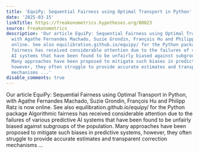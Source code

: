 ```yaml
---
title: 'EquiPy: Sequential Fairness using Optimal Transport in Python'
date: '2025-03-15'
linkTitle: https://freakonometrics.hypotheses.org/80023
source: Freakonometrics
description: 'Our article EquiPy: Sequential Fairness using Optimal Transport in Python,
  with Agathe Fernandes Machado, Suzie Grondin, François Hu and Philipp Ratz is now
  online. See also equilibration.github.io/equipy/ for the Python package Algorithmic
  fairness has received considerable attention due to the failures of various predictive
  AI systems that have been found to be unfairly biased against subgroups of the population.
  Many approaches have been proposed to mitigate such biases in predictive systems,
  however, they often struggle to provide accurate estimates and transparent correction
  mechanisms ...'
disable_comments: true
---
```

Our article EquiPy: Sequential Fairness using Optimal Transport in Python, with Agathe Fernandes Machado, Suzie Grondin, François Hu and Philipp Ratz is now online. See also equilibration.github.io/equipy/ for the Python package Algorithmic fairness has received considerable attention due to the failures of various predictive AI systems that have been found to be unfairly biased against subgroups of the population. Many approaches have been proposed to mitigate such biases in predictive systems, however, they often struggle to provide accurate estimates and transparent correction mechanisms ...